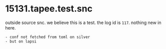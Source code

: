 # 15131.tapee.test.snc
outside source snc.
we believe this is a test. the log id is `117`.
nothing new in here.
```
- conf not fetched from toml on silver
- but on lapsi
```

